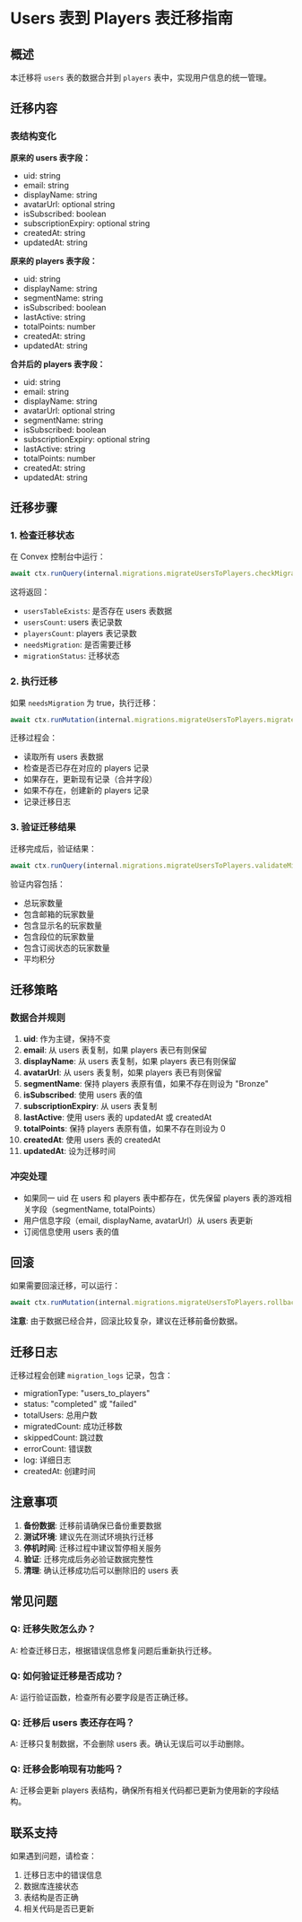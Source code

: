 # Users 表到 Players 表迁移指南

## 概述

本迁移将 `users` 表的数据合并到 `players` 表中，实现用户信息的统一管理。

## 迁移内容

### 表结构变化

**原来的 users 表字段：**
- uid: string
- email: string  
- displayName: string
- avatarUrl: optional string
- isSubscribed: boolean
- subscriptionExpiry: optional string
- createdAt: string
- updatedAt: string

**原来的 players 表字段：**
- uid: string
- displayName: string
- segmentName: string
- isSubscribed: boolean
- lastActive: string
- totalPoints: number
- createdAt: string
- updatedAt: string

**合并后的 players 表字段：**
- uid: string
- email: string
- displayName: string
- avatarUrl: optional string
- segmentName: string
- isSubscribed: boolean
- subscriptionExpiry: optional string
- lastActive: string
- totalPoints: number
- createdAt: string
- updatedAt: string

## 迁移步骤

### 1. 检查迁移状态

在 Convex 控制台中运行：

```javascript
await ctx.runQuery(internal.migrations.migrateUsersToPlayers.checkMigrationStatus, {});
```

这将返回：
- `usersTableExists`: 是否存在 users 表数据
- `usersCount`: users 表记录数
- `playersCount`: players 表记录数
- `needsMigration`: 是否需要迁移
- `migrationStatus`: 迁移状态

### 2. 执行迁移

如果 `needsMigration` 为 true，执行迁移：

```javascript
await ctx.runMutation(internal.migrations.migrateUsersToPlayers.migrateUsersToPlayers, {});
```

迁移过程会：
- 读取所有 users 表数据
- 检查是否已存在对应的 players 记录
- 如果存在，更新现有记录（合并字段）
- 如果不存在，创建新的 players 记录
- 记录迁移日志

### 3. 验证迁移结果

迁移完成后，验证结果：

```javascript
await ctx.runQuery(internal.migrations.migrateUsersToPlayers.validateMigration, {});
```

验证内容包括：
- 总玩家数量
- 包含邮箱的玩家数量
- 包含显示名的玩家数量
- 包含段位的玩家数量
- 包含订阅状态的玩家数量
- 平均积分

## 迁移策略

### 数据合并规则

1. **uid**: 作为主键，保持不变
2. **email**: 从 users 表复制，如果 players 表已有则保留
3. **displayName**: 从 users 表复制，如果 players 表已有则保留
4. **avatarUrl**: 从 users 表复制，如果 players 表已有则保留
5. **segmentName**: 保持 players 表原有值，如果不存在则设为 "Bronze"
6. **isSubscribed**: 使用 users 表的值
7. **subscriptionExpiry**: 从 users 表复制
8. **lastActive**: 使用 users 表的 updatedAt 或 createdAt
9. **totalPoints**: 保持 players 表原有值，如果不存在则设为 0
10. **createdAt**: 使用 users 表的 createdAt
11. **updatedAt**: 设为迁移时间

### 冲突处理

- 如果同一 uid 在 users 和 players 表中都存在，优先保留 players 表的游戏相关字段（segmentName, totalPoints）
- 用户信息字段（email, displayName, avatarUrl）从 users 表更新
- 订阅信息使用 users 表的值

## 回滚

如果需要回滚迁移，可以运行：

```javascript
await ctx.runMutation(internal.migrations.migrateUsersToPlayers.rollbackMigration, {});
```

**注意**: 由于数据已经合并，回滚比较复杂，建议在迁移前备份数据。

## 迁移日志

迁移过程会创建 `migration_logs` 记录，包含：
- migrationType: "users_to_players"
- status: "completed" 或 "failed"
- totalUsers: 总用户数
- migratedCount: 成功迁移数
- skippedCount: 跳过数
- errorCount: 错误数
- log: 详细日志
- createdAt: 创建时间

## 注意事项

1. **备份数据**: 迁移前请确保已备份重要数据
2. **测试环境**: 建议先在测试环境执行迁移
3. **停机时间**: 迁移过程中建议暂停相关服务
4. **验证**: 迁移完成后务必验证数据完整性
5. **清理**: 确认迁移成功后可以删除旧的 users 表

## 常见问题

### Q: 迁移失败怎么办？
A: 检查迁移日志，根据错误信息修复问题后重新执行迁移。

### Q: 如何验证迁移是否成功？
A: 运行验证函数，检查所有必要字段是否正确迁移。

### Q: 迁移后 users 表还存在吗？
A: 迁移只复制数据，不会删除 users 表。确认无误后可以手动删除。

### Q: 迁移会影响现有功能吗？
A: 迁移会更新 players 表结构，确保所有相关代码都已更新为使用新的字段结构。

## 联系支持

如果遇到问题，请检查：
1. 迁移日志中的错误信息
2. 数据库连接状态
3. 表结构是否正确
4. 相关代码是否已更新 